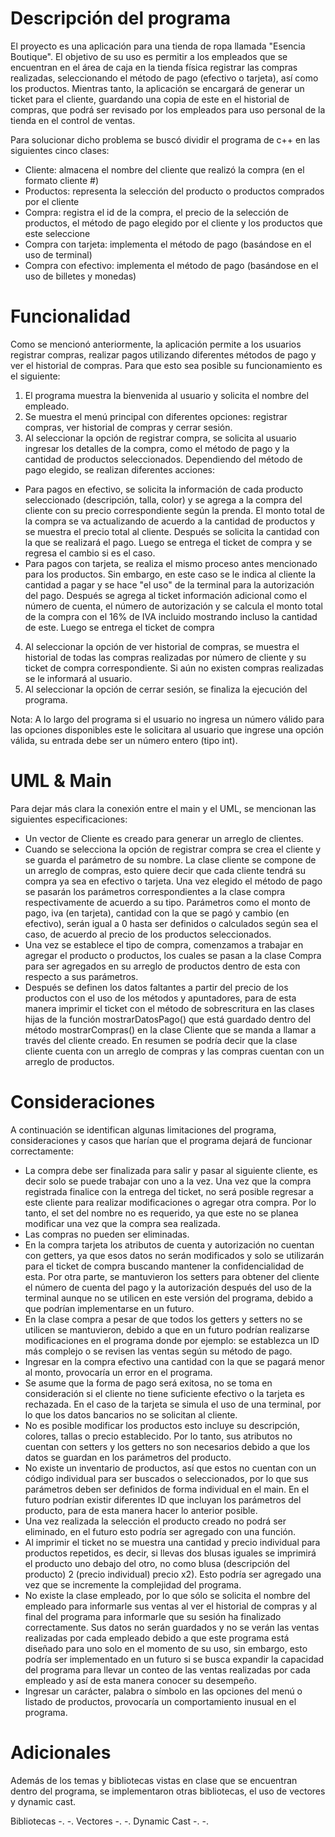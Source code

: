 # Descripción del programa
El proyecto es una aplicación para una tienda de ropa llamada "Esencia Boutique". El objetivo de su uso es permitir a los empleados que se encuentran en el área de caja en la tienda física registrar las compras realizadas, seleccionando el método de pago (efectivo o tarjeta), así como los productos. Mientras tanto, la aplicación se encargará de generar un ticket para el cliente, guardando una copia de este en el historial de compras, que podrá ser revisado por los empleados para uso personal de la tienda en el control de ventas. 

Para solucionar dicho problema se buscó dividir el programa de c++ en las siguientes cinco clases:
- Cliente: almacena el nombre del cliente que realizó la compra (en el formato cliente #)
- Productos: representa la selección del producto o productos comprados por el cliente 
- Compra: registra el id de la compra, el precio de la selección de productos, el método de pago elegido por el cliente y los productos que este seleccione
- Compra con tarjeta: implementa el método de pago (basándose en el uso de terminal)
- Compra con efectivo: implementa el método de pago (basándose en el uso de billetes y monedas)

# Funcionalidad
Como se mencionó anteriormente, la aplicación permite a los usuarios registrar compras, realizar pagos utilizando diferentes métodos de pago y ver el historial de compras. Para que esto sea posible su funcionamiento es el siguiente:

1. El programa muestra la bienvenida al usuario y solicita el nombre del empleado. 
2. Se muestra el menú principal con diferentes opciones: registrar compras, ver historial de compras y cerrar sesión.
3. Al seleccionar la opción de registrar compra, se solicita al usuario ingresar los detalles de la compra, como el método de pago y la cantidad de productos seleccionados. Dependiendo del método de pago elegido, se realizan diferentes acciones:
- Para pagos en efectivo, se solicita la información de cada producto seleccionado (descripción, talla, color) y se agrega a la compra del cliente con su precio correspondiente según la prenda. El monto total de la compra se va actualizando de acuerdo a la cantidad de productos y se muestra el precio total al cliente. Después se solicita la cantidad con la que se realizará el pago. Luego se entrega el ticket de compra y se regresa el cambio si es el caso.
- Para pagos con tarjeta, se realiza el mismo proceso antes mencionado para los productos. Sin embargo, en este caso se le indica al cliente la cantidad a pagar y se hace "el uso" de la terminal para la autorización del pago. Después se agrega al ticket información adicional como el número de cuenta, el número de autorización y se calcula el monto total de la compra con el 16% de IVA incluido mostrando incluso la cantidad de este. Luego se entrega el ticket de compra
4. Al seleccionar la opción de ver historial de compras, se muestra el historial de todas las compras realizadas por número de cliente y su ticket de compra correspondiente. Si aún no existen compras realizadas se le informará al usuario. 
5. Al seleccionar la opción de cerrar sesión, se finaliza la ejecución del programa.

Nota: A lo largo del programa si el usuario no ingresa un número válido para las opciones disponibles este le solicitara al usuario que ingrese una opción válida, su entrada debe ser un número entero (tipo int). 

# UML & Main
Para dejar más clara la conexión entre el main y el UML, se mencionan las siguientes especificaciones: 
- Un vector de Cliente es creado para generar un arreglo de clientes. 
- Cuando se selecciona la opción de registrar compra se crea el cliente y se guarda el parámetro de su nombre. La clase cliente se compone de un arreglo de compras, esto quiere decir que cada cliente tendrá su compra ya sea en efectivo o tarjeta. Una vez elegido el método de pago se pasarán los parámetros correspondientes a la clase compra respectivamente de acuerdo a su tipo. Parámetros como el monto de pago, iva (en tarjeta), cantidad con la que se pagó y cambio (en efectivo), serán igual a 0 hasta ser definidos o calculados según sea el caso, de acuerdo al precio de los productos seleccionados. 
- Una vez se establece el tipo de compra, comenzamos a trabajar en agregar el producto o productos, los cuales se pasan a la clase Compra para ser agregados en su arreglo de productos dentro de esta con respecto a sus parámetros.
- Después se definen los datos faltantes a partir del precio de los productos con el uso de los métodos y apuntadores, para de esta manera imprimir el ticket con el método de sobrescritura en las clases hijas de la función mostrarDatosPago() que está guardado dentro del método mostrarCompras() en la clase Cliente que se manda a llamar a través del cliente creado. 
En resumen se podría decir que la clase cliente cuenta con un arreglo de compras y las compras cuentan con un arreglo de productos. 

# Consideraciones
A continuación se identifican algunas limitaciones del programa, consideraciones y casos que harían que el programa dejará de funcionar correctamente: 
- La compra debe ser finalizada para salir y pasar al siguiente cliente, es decir solo se puede trabajar con uno a la vez. Una vez que la compra registrada finalice con la entrega del ticket, no será posible regresar a este cliente para realizar modificaciones o agregar otra compra. Por lo tanto, el set del nombre no es requerido, ya que este no se planea modificar una vez que la compra sea realizada. 
- Las compras no pueden ser eliminadas. 
- En la compra tarjeta los atributos de cuenta y autorización no cuentan con getters, ya que esos datos no serán modificados y solo se utilizarán para el ticket de compra buscando mantener la confidencialidad de esta. Por otra parte, se mantuvieron los setters para obtener del cliente el número de cuenta del pago y la autorización después del uso de la terminal aunque no se utilicen en este versión del programa, debido a que podrían implementarse en un futuro. 
- En la clase compra a pesar de que todos los getters y setters no se utilicen se mantuvieron, debido a que en un futuro podrían realizarse modificaciones en el programa donde por ejemplo: se establezca un ID más complejo o se revisen las ventas según su método de pago. 
- Ingresar en la compra efectivo una cantidad con la que se pagará menor al monto, provocaría un error en el programa. 
- Se asume que la forma de pago será exitosa, no se toma en consideración si el cliente no tiene suficiente efectivo o la tarjeta es rechazada. En el caso de la tarjeta se simula el uso de una terminal, por lo que los datos bancarios no se solicitan al cliente. 
- No es posible modificar los productos esto incluye su descripción, colores, tallas o precio establecido. Por lo tanto, sus atributos no cuentan con setters y los getters no son necesarios debido a que los datos se guardan en los parámetros del producto.
- No existe un inventario de productos, así que estos no cuentan con un código individual para ser buscados o seleccionados, por lo que sus parámetros deben ser definidos de forma individual en el main. En el futuro podrían existir diferentes ID que incluyan los parámetros del producto, para de esta manera hacer lo anterior posible. 
- Una vez realizada la selección el producto creado no podrá ser eliminado, en el futuro esto podría ser agregado con una función. 
- Al imprimir el ticket no se muestra una cantidad y precio individual para productos repetidos, es decir, si llevas dos blusas iguales se imprimirá el producto uno debajo del otro, no como blusa (descripción del producto) 2 (precio individual) precio x2). Esto podría ser agregado una vez que se incremente la complejidad del programa.  
- No existe la clase empleado, por lo que sólo se solicita el nombre del empleado para informarle sus ventas al ver el historial de compras y al final del programa para informarle que su sesión ha finalizado correctamente. Sus datos no serán guardados y no se verán las ventas realizadas por cada empleado debido a que este programa está diseñado para uno solo en el momento de su uso, sin embargo, esto podría ser implementado en un futuro si se busca expandir la capacidad del programa para llevar un conteo de las ventas realizadas por cada empleado y así de esta manera conocer su desempeño.
- Ingresar un carácter, palabra o símbolo en las opciones del menú o listado de productos, provocaría un comportamiento inusual en el programa.

# Adicionales 
Además de los temas y bibliotecas vistas en clase que se encuentran dentro del programa, se implementaron otras bibliotecas, el uso de vectores y dynamic cast. 

Bibliotecas
-.
-.
Vectores
-.
-.
Dynamic Cast 
-.
-.
